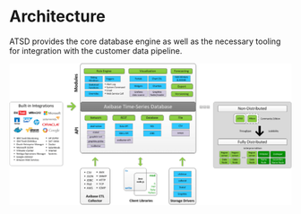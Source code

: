 # Architecture

ATSD provides the core database engine as well as the necessary tooling for integration with the customer data pipeline.

![](./images/atsd_architecture.png)